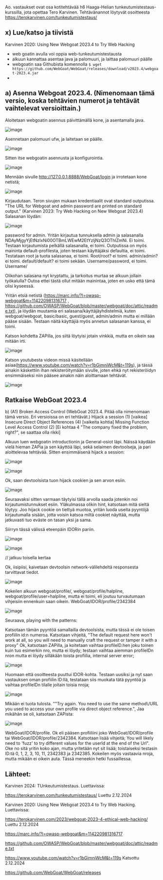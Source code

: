 Ao. vastaukset ovat osa kotitehtävää h6 Haaga-Helian tunkeutumistestaus-kurssilla, jota opettaa Tero Karvinen. Tehtävänannot löytyvät osoitteesta https://terokarvinen.com/tunkeutumistestaus/

## x) Lue/katso ja tiivistä
Karvinen 2020: Using New Webgoat 2023.4 to Try Web Hacking

- web goatin avulla voi oppia web-tunkeutumistestausta
- alkuun kannattaa asentaa java ja palomuuri, ja laittaa palomuuri päälle
- webgoatin saa Githubista komennolla `$ wget https://github.com/WebGoat/WebGoat/releases/download/v2023.4/webgoat-2023.4.jar`
- 

## a) Asenna Webgoat 2023.4. (Nimenomaan tämä versio, koska tehtävien numerot ja tehtävät vaihtelevat versioittain.)

Aloitetaan webgoatin asennus päivittämällä kone, ja asentamalla java.

![image](https://github.com/user-attachments/assets/e0af5ded-0dcf-43ee-9a94-f54efe356664)

Asennetaan palomuuri ufw, ja laitetaan se päälle.

![image](https://github.com/user-attachments/assets/1b067d6c-a564-4fe9-95a0-48dd6006353e)

Sitten itse webgoatin asennusta ja konfigurointia.

![image](https://github.com/user-attachments/assets/34c5a4f4-5068-4370-a14d-93ee8186c4e1)

Mennään sivulle http://127.0.0.1:8888/WebGoat/login ja irrotetaan kone netistä;

![image](https://github.com/user-attachments/assets/548c4b2b-9e24-4db5-8ebe-13efd695e358)

Kirjaudutaan. Teron sivujen mukaan kredentiaalit ovat standard outputissa. "The URL for Webgoat and admin password are printed on standard output." (Karvinen 2023: Try Web Hacking on New Webgoat 2023.4) 
Salasanan löydän:

![image](https://github.com/user-attachments/assets/14a12656-9ba5-4ab7-b807-7fdbc79d1b10)

password for admin. Yritän kirjautua tunnuksella admin ja salasanalla NDAyMjgyYjEtNzIxNi00OTBmLWEwM2EtYzljNzQ3OThlZmNi.
Ei toimi. Testaan kirjautumista pelkällä salasanalla, ei toimi. Outputissa on myös maininta default-profilesta, joten testaan käyttäjäksi defaultia, ei toimi.
Testataan root ja tuota salasanaa, ei toimi. Root/root? ei toimi. admin/admin? ei toimi. default/default? ei toimi sekään. Username/password, ei toimi. Username/ 

Olikohan salasana nyt kryptattu, ja tarkoitus murtaa se alkuun jollain työkalulla? Outoa ettei tästä ollut mitään mainintaa, joten en usko että tämä olisi kyseessä.

Yritän etsiä netistä (https://marc.info/?l=owasp-webgoat&m=114220981316717 , https://github.com/OWASP/WebGoat/blob/master/webgoat/doc/attic/readme.txt), ja löydän muutamia eri salasana/käyttäjäyhdistelmiä, kuten webgoat/webgoat, basic/basic, guest/guest, admin/admin mutta ei millään pääse sisään. Testaan näitä käyttäjiä myös annetun salasanan kanssa, ei toimi.

Katson kohdetta ZAPilla, jos siitä löytyisi jotain vinkkiä, mutta en oikein saa mitään irti.

![image](https://github.com/user-attachments/assets/3636ce80-8972-407a-9228-447b3796142d)

Katson youtubesta videon missä käsitellään asiaa(https://www.youtube.com/watch?v=r1bGimnjWcM&t=119s), ja tässä ainakin käskettiin ihan rekisteröitymään sivulle, joten ehkä nyt rekisteröidyn ensimmäiseksi niin pääsee ainakin näin aloittamaan tehtävät.

![image](https://github.com/user-attachments/assets/3bff43e6-9170-4612-9459-67214ff5bda0)

## Ratkaise WebGoat 2023.4
b) (A1) Broken Access Control (WebGoat 2023.4. Pitää olla nimenomaan tämä versio. Eri versioissa on eri tehtävät.)
Hijack a session (1) [vaikea]
Insecure Direct Object References (4) [vaikeita kohtia]
Missing Function Level Access Control (2) [Ei kohtaa 4 "The company fixed the problem, right?", se saattaa olla rikki]

Alkuun luen webgoatin introductionin ja General-osiot läpi. Näissä käydään vielä hieman ZAPia ja sen käyttöä läpi, sekä selaimen devtoolseja, ja pari aloittelevaa tehtävää.
Sitten ensimmäisenä hijack a session:

![image](https://github.com/user-attachments/assets/ed7e18c8-cfdc-402e-846f-72c6f98e7f45)

![image](https://github.com/user-attachments/assets/d022e348-750d-45ac-a0ae-988b3640ae5c)

Ok, saan devtoolsista tuon hijack cookien ja sen arvon esiin.

![image](https://github.com/user-attachments/assets/17e4ab4c-2223-4444-878e-6c7759f6448d)

Seuraavaksi sitten varmaan täytyisi tällä arvolla saada jotenkin noi kirjautumistunnukset esiin. Yläkulmassa olikin hint, katsotaan mitä sieltä löytyy. 
Joo hijack cookie on tiettyä muotoa, yritän luoda useita pyyntöjä kirjautumalla sisään, jotta voisin katsoa miltä cookiet näyttää, mutta jatkuvasti tuo eväste on tasan yksi ja sama.

Siirryn tässä välissä eteenpäin IDORin pariin.

![image](https://github.com/user-attachments/assets/f53d7595-d5ee-450f-afe6-25a8c1f2d8e8)

![image](https://github.com/user-attachments/assets/e0d88857-c962-48e2-af5a-d848b38e5f96)

// jatkuu toisella kertaa

Ok, iisipiisi, kaivetaan devtoolsin network-välilehdeltä responsesta tarvittavat tiedot.

![image](https://github.com/user-attachments/assets/4117a0b3-912b-4afa-810d-2fa8b8829bc8)

Kokeilen alkuun webgoat/profile/, webgoat/profile/halpline, webgoat/profile/user=halpline, mutta ei toimi, eli joutuu turvautumaan vihjeisiin ennenkuin saan oikein. WebGoat/IDOR/profile/2342384

![image](https://github.com/user-attachments/assets/371add62-85b9-4938-9c40-d06cfc914b0e)

Seuraava, playing with the patterns:

Katsotaan tämän pyyntöä samallailla devtoolsista, mutta tässä ei ole  toisen profiilin id:n numeroa.
Katsotaan vihjeitä, "The default request here won't work at all, so you will need to manually craft the request or tamper it with a proxy"
Ok, katsotaan ZAPilla, ja koitetaan vaihtaa profileID.hen joku toinen kuin tuo esimerkin nro, mutta ei löydy; testaan vaihtaa aiemman profileIDn nron mutta ei löydy silläkään toista profiilia, internal server error;

![image](https://github.com/user-attachments/assets/c9d2cbee-78dd-41a2-98b6-6ae3efbf99f7)

Huomaan että osoitteesta puuttui IDOR-kohta. Testaan uusiksi ja nyt saan vastauksen oman profiilin ID:llä, testataan siis muokata tätä pyyntöä ja vaihtaa profileIDn tilalle joitain toisia nroja;

![image](https://github.com/user-attachments/assets/2dbfe98d-892a-456b-bfde-03f44877c356)

Mikään ei tuota tulosta. ""Try again. You need to use the same method\\/URL you used to access your own profile via direct object reference.",
Jaa mikähän se oli, katsotaan ZAPista:

![image](https://github.com/user-attachments/assets/fae95ce2-fc71-482c-b661-685f04670545)

WebGoat/IDOR/profile. Ok eli pääsen profiiliini joko WebGoat/IDOR/profile tai WebGoat/IDOR/profile/2342384.
Katsotaan lisää vihjeitä; You will likely need to 'fuzz' to try different values for the userId at the end of the Url". Oke no sitä yritin koko ajan, mutta yritetään nyt sit lisää; toistaiseksi testasin ID:tä 0, 1, 2, 3, 10, 11, 2342383 ja 2342385.
Kokeilen myös vastaavia nroja, mutta mikään ei oikein auta. Tässä meneekin hetki fussaillessa.




## Lähteet:

Karvinen 2024: TUnkeutumistestaus. Luettavissa:

https://terokarvinen.com/tunkeutumistestaus/ Luettu 2.12.2024

Karvinen 2020: Using New Webgoat 2023.4 to Try Web Hacking. Luettavissa:

https://terokarvinen.com/2023/webgoat-2023-4-ethical-web-hacking/ Luettu 2.12.2024

https://marc.info/?l=owasp-webgoat&m=114220981316717

https://github.com/OWASP/WebGoat/blob/master/webgoat/doc/attic/readme.txt

https://www.youtube.com/watch?v=r1bGimnjWcM&t=119s Katsottu 2.12.2024

https://github.com/WebGoat/WebGoat/releases

